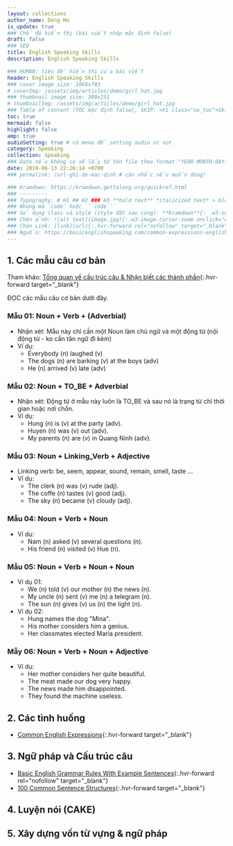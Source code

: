 ```yaml
---
layout: collections
author_name: Dong Ho
is_update: true
### Chế độ hiển thị (bài viết nháp mặc định false)
draft: false
### SEO
title: English Speaking Skills
description: English Speaking Skills

### HUMAN: tiêu đề hiển thị của bài viết
header: English Speaking Skills
### cover image size: 1068x703
# coverImg: /assets/img/articles/demo/girl_hat.jpg
### thumbnail image size: 300x251
# thumbnailImg: /assets/img/articles/demo/girl_hat.jpg
### Table of content (TOC mặc định false), SKIP: <h1 class="no_toc">Skip toc</h1> hoặc <div class="no_toc_section">
toc: true
mermaid: false
highlight: false
amp: true
audioSetting: true # có menu để setting audio or not
category: Speaking
collection: Speaking
### Date nếu không có sẽ lấy từ tên file theo format "YEAR-MONTH-DAY-title.md"
date: 2019-06-13 22:26:14 +0700
### permalink: /url-ghi-de-mac-dinh # cân nhắc nếu muốn dùng!

### Kramdown: https://kramdown.gettalong.org/quickref.html
### ---------
### Typography: # H1 ## H2 ### H3 **bold text** *italicized text* > blockquote ~~Strikethrough~~
### Nhúng mã `code` hoặc ```code```
### Sử dụng class và style (style đặt sau cùng): **Kramdown**{: .w3-section .w3-margin-right #myId style="color: red"}
### Chèn ảnh: ![alt text](image.jpg){:.w3-image.cursor-zoom onclick="onZoomImg(this)"}
### Chèn Link: [link](url){:.hvr-forward rel="nofollow" target="_blank"}
### Nguồn: https://basicenglishspeaking.com/common-expressions-english/
---
```


## 1. Các mẫu câu cơ bản

Tham khảo: [Tổng quan về cấu trúc câu & Nhận biết các thành phần](/collections/english/tong-quan-cau-truc-cau-tieng-anh){:.hvr-forward target="_blank"}

ĐỌC các mẫu câu cơ bản dưới đây.

### Mẫu 01: Noun + Verb + (Adverbial)

- Nhận xét: Mẫu này chỉ cần một Noun làm chủ ngữ và một động từ (nội động từ - ko cần tân ngữ đi kèm)
- Ví dụ:
    - Everybody (n) laughed (v)
    - The dogs (n) are barking (v) at the boys (adv)
    - He (n) arrived (v) late (adv)

### Mẫu 02: Noun + TO_BE + Adverbial

- Nhận xét: Động từ ở mẫu này luôn là TO_BE và sau nó là trạng từ chỉ thời gian hoặc nơi chốn.
- Ví dụ:
    - Hung (n) is (v) at the party (adv).
    - Huyen (n) was (v) out (adv).
    - My parents (n) are (v) in Quang Ninh (adv).

### Mẫu 03: Noun + Linking_Verb + Adjective

- Linking verb: be, seem, appear, sound, remain, smell, taste ...
- Ví dụ:
    - The clerk (n) was (v) rude (adj).
    - The coffe (n) tastes (v) good (adj).
    - The sky (n) became (v) cloudy (adj).

### Mẫu 04: Noun + Verb + Noun

- Ví dụ:
    - Nam (n) asked (v) several questions (n).
    - His friend (n) visited (v) Hue (n).

### Mẫu 05: Noun + Verb + Noun + Noun

- Ví dụ 01:
    - We (n) told (v) our mother (n) the news (n).
    - My uncle (n) sent (v) me (n) a telegram (n).
    - The sun (n) gives (v) us (n) the light (n).
- Ví dụ 02:
    - Hung names the dog "Mina".
    - His mother considers him a genius.
    - Her classmates elected Maria president.

### Mẫy 06: Noun + Verb + Noun + Adjective

- Ví dụ:
    - Her mother considers her quite beautiful.
    - The meat made our dog very happy.
    - The news made him disappointed.
    - They found the machine useless.

## 2. Các tình huống

- [Common English Expressions](/collections/english/common-english-expressions){:.hvr-forward target="_blank"}

## 3. Ngữ pháp và Cấu trúc câu

- [Basic English Grammar Rules With Example Sentences](https://basicenglishspeaking.com/basic-english-grammar-rules/){:.hvr-forward rel="nofollow" target="_blank"}
- [100 Common Sentence Structures](/collections/english/100-common-sentence-structures){:.hvr-forward target="_blank"}

## 4. Luyện nói (CAKE)

## 5. Xây dựng vốn từ vựng & ngữ pháp
